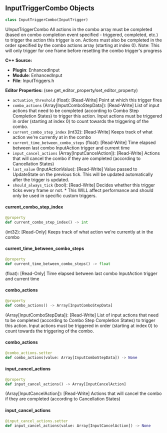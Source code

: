 ## InputTriggerCombo Objects

```python
class InputTriggerCombo(InputTrigger)
```

UInputTriggerCombo
All actions in the combo array must be completed (based on combo completion event specified - triggered, completed, etc.) to trigger the action this trigger is on.
Actions must also be completed in the order specified by the combo actions array (starting at index 0).
Note: This will only trigger for one frame before resetting the combo trigger's progress

**C++ Source:**

- **Plugin**: EnhancedInput
- **Module**: EnhancedInput
- **File**: InputTriggers.h

**Editor Properties:** (see get_editor_property/set_editor_property)

- ``actuation_threshold`` (float):  [Read-Write] Point at which this trigger fires
- ``combo_actions`` (Array[InputComboStepData]):  [Read-Write] List of input actions that need to be completed (according to Combo Step Completion States) to trigger this action.
  Input actions must be triggered in order (starting at index 0) to count towards the triggering of the combo.
- ``current_combo_step_index`` (int32):  [Read-Write] Keeps track of what action we're currently at in the combo
- ``current_time_between_combo_steps`` (float):  [Read-Write] Time elapsed between last combo InputAction trigger and current time
- ``input_cancel_actions`` (Array[InputCancelAction]):  [Read-Write] Actions that will cancel the combo if they are completed (according to Cancellation States)
- ``last_value`` (InputActionValue):  [Read-Write] Value passed to UpdateState on the previous tick. This will be updated automatically after the trigger is updated.
- ``should_always_tick`` (bool):  [Read-Write] Decides whether this trigger ticks every frame or not.
         * This WILL affect performance and should only be used in specific custom triggers.

<a id="unreal.InputTriggerCombo.current_combo_step_index"></a>

#### current_combo_step_index

```python
@property
def current_combo_step_index() -> int
```

(int32):  [Read-Only] Keeps track of what action we're currently at in the combo

<a id="unreal.InputTriggerCombo.current_time_between_combo_steps"></a>

#### current_time_between_combo_steps

```python
@property
def current_time_between_combo_steps() -> float
```

(float):  [Read-Only] Time elapsed between last combo InputAction trigger and current time

<a id="unreal.InputTriggerCombo.combo_actions"></a>

#### combo_actions

```python
@property
def combo_actions() -> Array[InputComboStepData]
```

(Array[InputComboStepData]):  [Read-Write] List of input actions that need to be completed (according to Combo Step Completion States) to trigger this action.
Input actions must be triggered in order (starting at index 0) to count towards the triggering of the combo.

<a id="unreal.InputTriggerCombo.combo_actions"></a>

#### combo_actions

```python
@combo_actions.setter
def combo_actions(value: Array[InputComboStepData]) -> None
```

<a id="unreal.InputTriggerCombo.input_cancel_actions"></a>

#### input_cancel_actions

```python
@property
def input_cancel_actions() -> Array[InputCancelAction]
```

(Array[InputCancelAction]):  [Read-Write] Actions that will cancel the combo if they are completed (according to Cancellation States)

<a id="unreal.InputTriggerCombo.input_cancel_actions"></a>

#### input_cancel_actions

```python
@input_cancel_actions.setter
def input_cancel_actions(value: Array[InputCancelAction]) -> None
```

<a id="unreal.PlayerMappableInputConfig"></a>